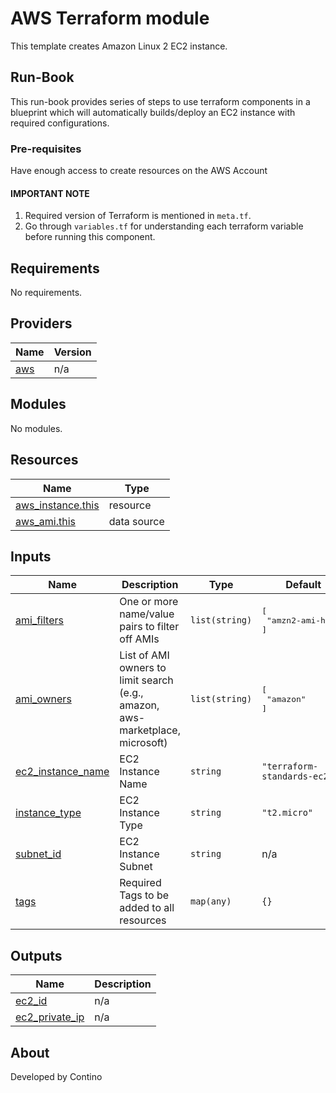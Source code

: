 <!-- BEGIN_TF_DOCS -->


<!--

  DO NOT EDIT THIS FILE
  This file was automatically generated by using Terraform Doc
  1) Make all changes on files under docs/*.md
  2) Run `terraform-docs .` to rebuild this file
  
  By following this practice we ensure standard and high-quality across multiple projects.
  DO NOT EDIT THIS FILE
-->

# AWS Terraform module

This template creates Amazon Linux 2 EC2 instance.

## Run-Book
This run-book provides series of steps to use terraform components in a blueprint which will automatically builds/deploy an EC2 instance with required configurations.

### Pre-requisites
Have enough access to create resources on the AWS Account

#### IMPORTANT NOTE

1. Required version of Terraform is mentioned in `meta.tf`.
2. Go through `variables.tf` for understanding each terraform variable before running this component.


## Requirements

No requirements.

## Providers

| Name | Version |
|------|---------|
| <a name="provider_aws"></a> [aws](#provider\_aws) | n/a |

## Modules

No modules.

## Resources

| Name | Type |
|------|------|
| [aws_instance.this](https://registry.terraform.io/providers/hashicorp/aws/latest/docs/resources/instance) | resource |
| [aws_ami.this](https://registry.terraform.io/providers/hashicorp/aws/latest/docs/data-sources/ami) | data source |

## Inputs

| Name | Description | Type | Default | Required |
|------|-------------|------|---------|:--------:|
| <a name="input_ami_filters"></a> [ami\_filters](#input\_ami\_filters) | One or more name/value pairs to filter off AMIs | `list(string)` | <pre>[<br>  "amzn2-ami-hvm*"<br>]</pre> | no |
| <a name="input_ami_owners"></a> [ami\_owners](#input\_ami\_owners) | List of AMI owners to limit search (e.g., amazon, aws-marketplace, microsoft) | `list(string)` | <pre>[<br>  "amazon"<br>]</pre> | no |
| <a name="input_ec2_instance_name"></a> [ec2\_instance\_name](#input\_ec2\_instance\_name) | EC2 Instance Name | `string` | `"terraform-standards-ec2"` | no |
| <a name="input_instance_type"></a> [instance\_type](#input\_instance\_type) | EC2 Instance Type | `string` | `"t2.micro"` | no |
| <a name="input_subnet_id"></a> [subnet\_id](#input\_subnet\_id) | EC2 Instance Subnet | `string` | n/a | yes |
| <a name="input_tags"></a> [tags](#input\_tags) | Required Tags to be added to all resources | `map(any)` | `{}` | no |

## Outputs

| Name | Description |
|------|-------------|
| <a name="output_ec2_id"></a> [ec2\_id](#output\_ec2\_id) | n/a |
| <a name="output_ec2_private_ip"></a> [ec2\_private\_ip](#output\_ec2\_private\_ip) | n/a |

## About

Developed by Contino

<!-- END_TF_DOCS -->